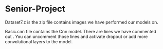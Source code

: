 # Senior-Project

Dataset7.z is the zip file contains images we have performed our models on.

Basic.cnn file contains the Cnn model. There are lines we have commented out . You can uncomment those lines and activate dropout or add more convolutional layers to the model.

